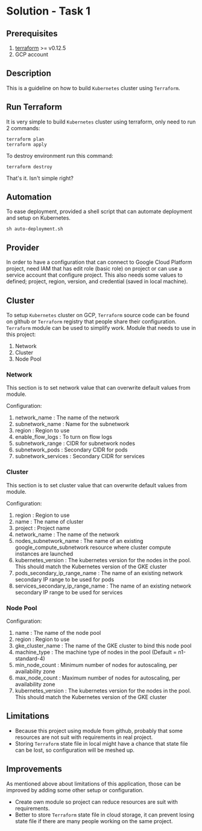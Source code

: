 # Solution - Task 1

## Prerequisites
   1. [terraform](https://www.terraform.io/downloads.html) >= v0.12.5
   2. GCP account

## Description
This is a guideline on how to build `Kubernetes` cluster using `Terraform`.

## Run Terraform 
It is very simple to build `Kubernetes` cluster using terraform, only need to run 2 commands:
```
terraform plan
terraform apply
```
To destroy environment run this command:
```
terraform destroy
```
That's it. Isn't simple right?

## Automation
To ease deployment, provided a shell script that can automate deployment and setup on Kubernetes.
```
sh auto-deployment.sh
```

## Provider
In order to have a configuration that can connect to Google Cloud Platform project, need IAM that has edit role (basic role) on project or can use a service account that configure project.
This also needs some values to defined; project, region, version, and credential (saved in local machine).

## Cluster
To setup `Kubernetes` cluster on GCP, `Terraform` source code can be found on github or `Terraform` registry that people share their configuration.
`Terraform` module can be used to simplify work.
Module that needs to use in this project:
  1. Network
  2. Cluster
  3. Node Pool

### Network
This section is to set network value that can overwrite default values from module.

Configuration:
1. network_name         : The name of the network
2. subnetwork_name      : Name for the subnetwork
3. region               : Region to use
4. enable_flow_logs     : To turn on flow logs
5. subnetwork_range     : CIDR for subnetwork nodes
6. subnetwork_pods      : Secondary CIDR for pods
7. subnetwork_services  : Secondary CIDR for services

### Cluster
This section is to set cluster value that can overwrite default values from module.

Configuration:
1. region                           : Region to use
2. name                             : The name of cluster
3. project                          : Project name
4. network_name                     : The name of the network
5. nodes_subnetwork_name            : The name of an existing google_compute_subnetwork resource where cluster compute instances are launched
6. kubernetes_version               : The kubernetes version for the nodes in the pool. This should match the Kubernetes version of the GKE cluster
7. pods_secondary_ip_range_name     : The name of an existing network secondary IP range to be used for pods
8. services_secondary_ip_range_name : The name of an existing network secondary IP range to be used for services

### Node Pool
Configuration:
1. name : The name of the node pool
2. region : Region to use
3. gke_cluster_name : The name of the GKE cluster to bind this node pool
4. machine_type : The machine type of nodes in the pool (Default = n1-standard-4)
5. min_node_count : Minimum number of nodes for autoscaling, per availability zone
6. max_node_count : Maximum number of nodes for autoscaling, per availability zone
7. kubernetes_version : The kubernetes version for the nodes in the pool. This should match the Kubernetes version of the GKE cluster

## Limitations
* Because this project using module from github, probably that some resources are not suit with requirements in real project.
* Storing `Terraform` state file in local might have a chance that state file can be lost, so configuration will be meshed up.

## Improvements
As mentioned above about limitations of this application, those can be improved by adding some other setup or configuration.
* Create own module so project can reduce resources are suit with requirements.
* Better to store `Terraform` state file in cloud storage, it can prevent losing state file if there are many people working on the same project.